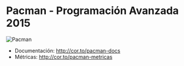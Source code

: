 # Pacman - Programación Avanzada 2015

![Pacman](https://upload.wikimedia.org/wikipedia/fr/thumb/a/a2/Pac-Man_Logo.svg/500px-Pac-Man_Logo.svg.png)

* Documentación: http://cor.to/pacman-docs
* Métricas: http://cor.to/pacman-metricas
